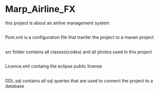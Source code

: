 # Marp_Airline_FX
this project is about an airline  management system 
##
Pom.xml is a configuration file that tranfer the project to a maven project
##
src folder contains all classes(codes) and all photos used in this project
##
Licence.xml containg the eclipse public license 
##
DDL.sql contains all sql queries that are used to connect the project to a database
